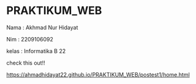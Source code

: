 # PRAKTIKUM_WEB





Nama : Akhmad Nur Hidayat

Nim : 2209106092

kelas : Informatika B 22


check this out!!

 https://ahmadhidayat22.github.io/PRAKTIKUM_WEB/postest1/home.html
